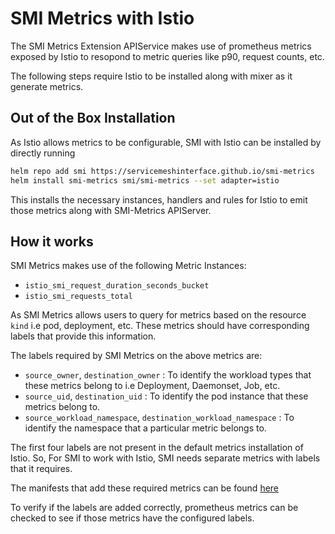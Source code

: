 # SMI Metrics with Istio

The SMI Metrics Extension APIService makes use of prometheus metrics exposed by Istio to resopond to metric queries like p90, request counts, etc.

The following steps require Istio to be installed along with mixer as it generate metrics.

## Out of the Box Installation

As Istio allows metrics to be configurable, SMI with Istio can be installed by directly running

```bash
helm repo add smi https://servicemeshinterface.github.io/smi-metrics
helm install smi-metrics smi/smi-metrics --set adapter=istio
```
This installs the necessary instances, handlers and rules for Istio to emit those metrics along with SMI-Metrics APIServer.

## How it works

SMI Metrics makes use of the following Metric Instances:

- `istio_smi_request_duration_seconds_bucket`
- `istio_smi_requests_total`

As SMI Metrics allows users to query for metrics based on the resource `kind` i.e pod, deployment, etc. These metrics should have corresponding labels that provide this information.

The labels required by SMI Metrics on the above metrics are:

- `source_owner`, `destination_owner` : To identify the workload types that these metrics belong to i.e Deployment, Daemonset, Job, etc.
- `source_uid`, `destination_uid` : To identify the pod instance that these metrics belong to.
- `source_workload_namespace`,  `destination_workload_namespace` : To identify the namespace that a particular metric belongs to.

The first four labels are not present in the default metrics installation of Istio. So, For SMI to work with Istio, SMI needs separate metrics with labels that it requires.

The manifests that add these required metrics can be found [here](https://github.com/servicemeshinterface/smi-metrics/tree/master/chart/templates/crds.yaml)

To verify if the labels are added correctly, prometheus metrics can be checked to see if those metrics have the configured labels.

